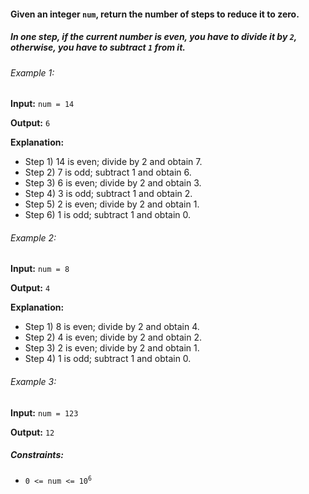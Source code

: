 <h4>Given an integer <code>num</code>, return the number of steps to reduce it to zero.</h4>
<h5>In one step, if the current number is even, you have to divide it by <code>2</code>, otherwise, you have to subtract
<code>1</code> from it.</h5>

<h6>Example 1:</h6>
<p><b>Input:</b> <code>num = 14</code></p>
<p><b>Output:</b> <code>6</code></p>
<p><b>Explanation:</b><br>
<ul>
<li>Step 1) 14 is even; divide by 2 and obtain 7.</li>
<li>Step 2) 7 is odd; subtract 1 and obtain 6.</li>
<li>Step 3) 6 is even; divide by 2 and obtain 3.</li>
<li>Step 4) 3 is odd; subtract 1 and obtain 2.</li>
<li>Step 5) 2 is even; divide by 2 and obtain 1.</li>
<li>Step 6) 1 is odd; subtract 1 and obtain 0.</li>
</ul>

<h6>Example 2:</h6>
<p><b>Input:</b> <code>num = 8</code></p>
<p><b>Output:</b> <code>4</code></p>
<p><b>Explanation:</b><br>
<ul>
<li>Step 1) 8 is even; divide by 2 and obtain 4.</li>
<li>Step 2) 4 is even; divide by 2 and obtain 2.</li>
<li>Step 3) 2 is even; divide by 2 and obtain 1.</li>
<li>Step 4) 1 is odd; subtract 1 and obtain 0.</li>
</ul>

<h6>Example 3:</h6>
<p><b>Input:</b> <code>num = 123</code></p>
<p><b>Output:</b> <code>12</code></p>

<h5>Constraints:</h5>
<ul>
    <li><code>0 <= num <= 10<sup>6</sup></code></li>
</ul>